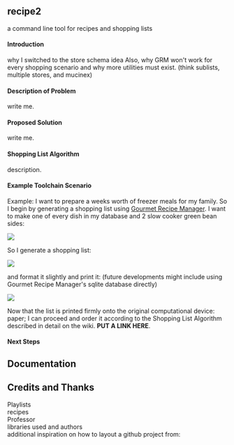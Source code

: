## recipe2 ##
a command line tool for recipes and shopping lists
#### Introduction ####
why I switched to the store schema idea
Also, why GRM won't work for every shopping scenario and why more utilities must exist. (think sublists, multiple stores, and mucinex)
#### Description of Problem ####
write me.
#### Proposed Solution ####
write me.
#### Shopping List Algorithm ####
description.
#### Example Toolchain Scenario ####
Example: I want to prepare a weeks worth of freezer meals for my family. So I begin by generating a shopping list using [Gourmet Recipe Manager](https://github.com/thinkle/gourmet). I want to make one of every dish in my database and 2 slow cooker green bean sides:

![](http://i.imgur.com/vnxz9eB.png)

So I generate a shopping list:

![](http://i.imgur.com/H1CchIB.png)

and format it slightly and print it: (future developments might include using Gourmet Recipe Manager's sqlite database directly)

![](http://i.imgur.com/cy8Tnv1.jpg)

Now that the list is printed firmly onto the original computational device: paper; I can proceed and order it according to the Shopping List Algorithm described in detail on the wiki. **PUT A LINK HERE**.








#### Next Steps ####
## Documentation

## Credits and Thanks ##
Playlists  
recipes  
Professor  
libraries used and authors  
additional inspiration on how to layout a github project from:
